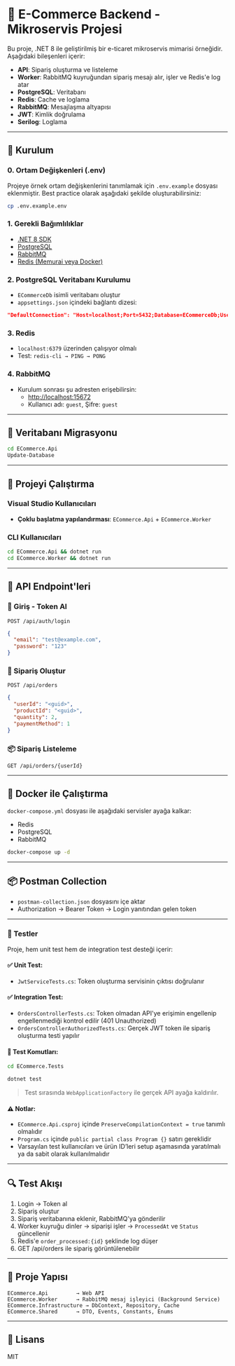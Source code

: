 # 🛒 E-Commerce Backend - Mikroservis Projesi

Bu proje, .NET 8 ile geliştirilmiş bir e-ticaret mikroservis mimarisi örneğidir. Aşağıdaki bileşenleri içerir:

- **API**: Sipariş oluşturma ve listeleme
- **Worker**: RabbitMQ kuyruğundan sipariş mesajı alır, işler ve Redis'e log atar
- **PostgreSQL**: Veritabanı
- **Redis**: Cache ve loglama
- **RabbitMQ**: Mesajlaşma altyapısı
- **JWT**: Kimlik doğrulama
- **Serilog**: Loglama

---

## 🚀 Kurulum

### 0. Ortam Değişkenleri (.env)

Projeye örnek ortam değişkenlerini tanımlamak için `.env.example` dosyası eklenmiştir. Best practice olarak aşağıdaki şekilde oluşturabilirsiniz:

```bash
cp .env.example.env
```

### 1. Gerekli Bağımlılıklar
- [.NET 8 SDK](https://dotnet.microsoft.com/en-us/download/dotnet/8.0)
- [PostgreSQL](https://www.postgresql.org/download/)
- [RabbitMQ](https://www.rabbitmq.com/download.html)
- [Redis (Memurai veya Docker)](https://www.memurai.com/download)

### 2. PostgreSQL Veritabanı Kurulumu
- `ECommerceDb` isimli veritabanı oluştur
- `appsettings.json` içindeki bağlantı dizesi:
```json
"DefaultConnection": "Host=localhost;Port=5432;Database=ECommerceDb;Username=postgres;Password=postgres"
```

### 3. Redis
- `localhost:6379` üzerinden çalışıyor olmalı
- Test: `redis-cli → PING → PONG`

### 4. RabbitMQ
- Kurulum sonrası şu adresten erişebilirsin:
  - [http://localhost:15672](http://localhost:15672)
  - Kullanıcı adı: `guest`, Şifre: `guest`

---

## 🧪 Veritabanı Migrasyonu
```bash
cd ECommerce.Api
Update-Database
```

---

## 🧱 Projeyi Çalıştırma

### Visual Studio Kullanıcıları
- **Çoklu başlatma yapılandırması**: `ECommerce.Api` + `ECommerce.Worker`

### CLI Kullanıcıları
```bash
cd ECommerce.Api && dotnet run
cd ECommerce.Worker && dotnet run
```

---

## 🧰 API Endpoint'leri

### 🔐 Giriş - Token Al
```
POST /api/auth/login
```
```json
{
  "email": "test@example.com",
  "password": "123"
}
```

### 🛒 Sipariş Oluştur
```
POST /api/orders
```
```json
{
  "userId": "<guid>",
  "productId": "<guid>",
  "quantity": 2,
  "paymentMethod": 1
}
```

### 📦 Sipariş Listeleme
```
GET /api/orders/{userId}
```

---

## 🐳 Docker ile Çalıştırma

`docker-compose.yml` dosyası ile aşağıdaki servisler ayağa kalkar:
- Redis
- PostgreSQL
- RabbitMQ

```bash
docker-compose up -d
```

---

## 📦 Postman Collection
- `postman-collection.json` dosyasını içe aktar
- Authorization → Bearer Token → Login yanıtından gelen token

---

### 🧪 Testler

Proje, hem unit test hem de integration test desteği içerir:

#### ✅ Unit Test:
- `JwtServiceTests.cs`: Token oluşturma servisinin çıktısı doğrulanır

#### ✅ Integration Test:
- `OrdersControllerTests.cs`: Token olmadan API'ye erişimin engellenip engellenmediği kontrol edilir (401 Unauthorized)
- `OrdersControllerAuthorizedTests.cs`: Gerçek JWT token ile sipariş oluşturma testi yapılır

#### 🔧 Test Komutları:
```bash
cd ECommerce.Tests

dotnet test
```

> Test sırasında `WebApplicationFactory` ile gerçek API ayağa kaldırılır.

#### ⚠️ Notlar:
- `ECommerce.Api.csproj` içinde `PreserveCompilationContext = true` tanımlı olmalıdır
- `Program.cs` içinde `public partial class Program {}` satırı gereklidir
- Varsayılan test kullanıcıları ve ürün ID’leri setup aşamasında yaratılmalı ya da sabit olarak kullanılmalıdır

---

## 🔍 Test Akışı
1. Login → Token al
2. Sipariş oluştur
3. Sipariş veritabanına eklenir, RabbitMQ'ya gönderilir
4. Worker kuyruğu dinler → siparişi işler → `ProcessedAt` ve `Status` güncellenir
5. Redis'e `order_processed:{id}` şeklinde log düşer
6. GET /api/orders ile sipariş görüntülenebilir

---

## 📂 Proje Yapısı
```
ECommerce.Api         → Web API
ECommerce.Worker      → RabbitMQ mesaj işleyici (Background Service)
ECommerce.Infrastructure → DbContext, Repository, Cache
ECommerce.Shared      → DTO, Events, Constants, Enums
```

---

## 📝 Lisans
MIT

